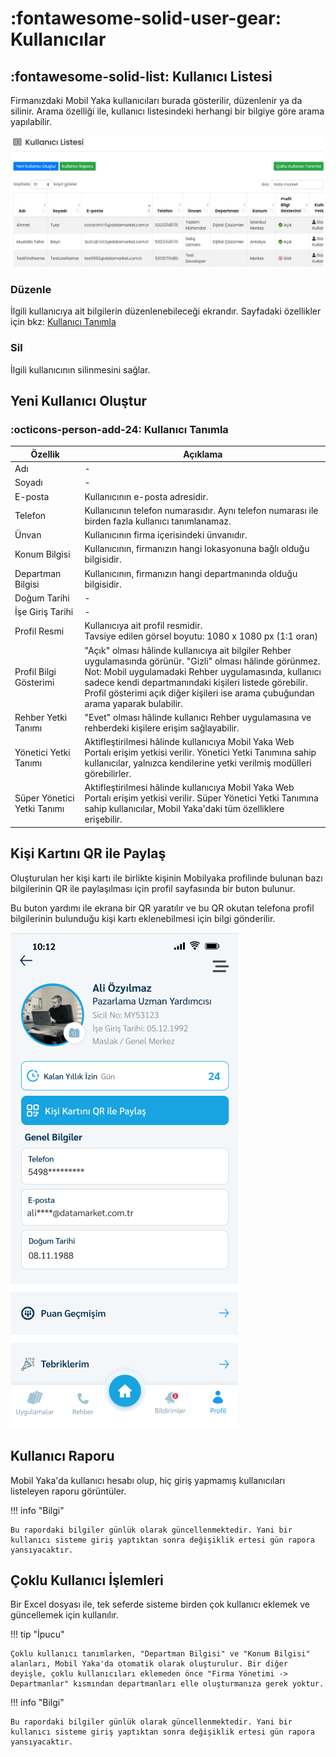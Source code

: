 # :fontawesome-solid-user-gear: Kullanıcılar

## :fontawesome-solid-list: Kullanıcı Listesi

Firmanızdaki Mobil Yaka kullanıcıları burada gösterilir, düzenlenir ya da silinir. Arama özelliği ile, kullanıcı listesindeki herhangi bir bilgiye göre arama yapılabilir.

![](./images/kullaniciListesi.jpg)

### Düzenle

İlgili kullanıcıya ait bilgilerin düzenlenebileceği ekrandır. Sayfadaki özellikler için bkz: [Kullanıcı Tanımla](#kullanici-tanimla)

### Sil

İlgili kullanıcının silinmesini sağlar.

## Yeni Kullanıcı Oluştur

### <a name="kullanici-tanimla"></a> :octicons-person-add-24: Kullanıcı Tanımla

| Özellik                | Açıklama                                                     |
| ---------------------- | ------------------------------------------------------------ |
| Adı                    | -                                                            |
| Soyadı                 | -                                                            |
| E-posta                | Kullanıcının e-posta adresidir.                              |
| Telefon                | Kullanıcının telefon numarasıdır. Aynı telefon numarası ile birden fazla kullanıcı tanımlanamaz. |
| Ünvan                  | Kullanıcının firma içerisindeki ünvanıdır.                   |
| Konum Bilgisi          | Kullanıcının, firmanızın hangi lokasyonuna bağlı olduğu bilgisidir. |
| Departman Bilgisi      | Kullanıcının, firmanızın hangi departmanında olduğu bilgisidir. |
| Doğum Tarihi           | -                                                            |
| İşe Giriş Tarihi       | -                                                            |
| Profil Resmi           | Kullanıcıya ait profil resmidir.<br />Tavsiye edilen görsel boyutu: 1080 x 1080 px (1:1 oran) |
| Profil Bilgi Gösterimi | "Açık" olması hâlinde kullanıcıya ait bilgiler Rehber uygulamasında görünür. "Gizli" olması hâlinde görünmez.<br />Not: Mobil uygulamadaki Rehber uygulamasında, kullanıcı sadece kendi departmanındaki kişileri listede görebilir. Profil gösterimi açık diğer kişileri ise arama çubuğundan arama yaparak bulabilir. |
| Rehber Yetki Tanımı  | "Evet" olması hâlinde kullanıcı Rehber uygulamasına ve rehberdeki kişilere erişim sağlayabilir. |
| Yönetici Yetki Tanımı  | Aktifleştirilmesi hâlinde kullanıcıya Mobil Yaka Web Portalı erişim yetkisi verilir. Yönetici Yetki Tanımına sahip kullanıcılar, yalnızca kendilerine yetki verilmiş modülleri görebilirler. |
| Süper Yönetici Yetki Tanımı  | Aktifleştirilmesi hâlinde kullanıcıya Mobil Yaka Web Portalı erişim yetkisi verilir. Süper Yönetici Yetki Tanımına sahip kullanıcılar, Mobil Yaka'daki tüm özelliklere erişebilir. |


## Kişi Kartını QR ile Paylaş

Oluşturulan her kişi kartı ile birlikte kişinin Mobilyaka profilinde bulunan bazı bilgilerinin QR ile paylaşılması için profil sayfasında bir buton bulunur.

Bu buton yardımı ile ekrana bir QR yaratılır ve bu QR okutan telefona profil bilgilerinin bulunduğu kişi kartı eklenebilmesi için bilgi gönderilir.

![](./images/qrkisi.png)

## Kullanıcı Raporu

Mobil Yaka'da kullanıcı hesabı olup, hiç giriş yapmamış kullanıcıları listeleyen raporu görüntüler.

!!! info "Bilgi"

    Bu rapordaki bilgiler günlük olarak güncellenmektedir. Yani bir kullanıcı sisteme giriş yaptıktan sonra değişiklik ertesi gün rapora yansıyacaktır.

## Çoklu Kullanıcı İşlemleri

Bir Excel dosyası ile, tek seferde sisteme birden çok kullanıcı eklemek ve güncellemek için kullanılır.

!!! tip "İpucu"

    Çoklu kullanıcı tanımlarken, "Departman Bilgisi" ve "Konum Bilgisi" alanları, Mobil Yaka'da otomatik olarak oluşturulur. Bir diğer deyişle, çoklu kullanıcıları eklemeden önce "Firma Yönetimi -> Departmanlar" kısmından departmanları elle oluşturmanıza gerek yoktur.


!!! info "Bilgi"

    Bu rapordaki bilgiler günlük olarak güncellenmektedir. Yani bir kullanıcı sisteme giriş yaptıktan sonra değişiklik ertesi gün rapora yansıyacaktır.